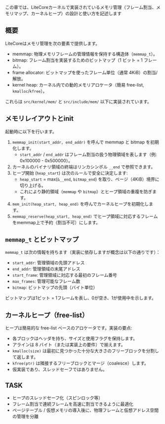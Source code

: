 この章では、LiteCoreカーネルで実装されているメモリ管理（フレーム割当、メモリマップ、カーネルヒープ）の設計と使い方を記述します

## 概要
LiteCoreはメモリ管理を次の要素で提供します。

- memmap: 物理メモリフレームの管理情報を保持する構造体（`memmap_t`）。
- bitmap: フレーム割当を実装するためのビットマップ（1 ビット = 1 フレーム）。
- frame allocator: ビットマップを使ったフレーム単位（通常 4KiB）の割当/解放。
- kernel heap: カーネル内での動的メモリアロケータ（簡易 free-list, `kmalloc`/`kfree`）。

これらは `src/kernel/mem/` と `src/include/mem/` 以下に実装されています。

## メモリレイアウトとinit
起動時に以下を行います。

1. `memmap_init(start_addr, end_addr)` を呼んで memmap と bitmap を初期化します。
	 - `start_addr` / `end_addr` はフレーム割当の扱う物理領域を表します（例: 0x100000 - 0x500000）。
2. カーネルのバイナリ領域の終端はリンカシンボル `__end` で参照できます。
3. ヒープ開始 (`heap_start`) は次のルールで安全に決定します:
	 - `heap_start` = max(`&__end`, `bitmap_end`) を取り、ページ（4KiB）境界に切り上げる。
	 - これにより静的領域（`memmap` や `bitmap`）とヒープ領域の重複を防ぎます。
4. `mem_init(heap_start, heap_end)` を呼んでカーネルヒープを初期化します。
5. `memmap_reserve(heap_start, heap_end)` でヒープ領域に対応するフレームをmemmap上で予約（割当不可）にします。

## `memmap_t` とビットマップ
`memmap_t` は次の情報を持ちます（実装に依存しますが概念は以下の通りです）：

- `start_addr`: 管理領域の先頭アドレス
- `end_addr`: 管理領域の末尾アドレス
- `start_frame`: 管理領域に対応する最初のフレーム番号
- `max_frames`: 管理可能なフレーム数
- `bitmap`: ビットマップの先頭（バイト単位）

ビットマップは1ビット = 1フレームを表し、0が空き、1が使用中を示します。

## カーネルヒープ（free-list）
ヒープは簡易的な free-list ベースのアロケータです。実装の要点:

- 各ブロックはヘッダを持ち、サイズと使用フラグを保持します。
- アラインは 8 バイト（または実装上の要件）で揃えます。
- `kmalloc(size)` は最初に見つかった十分な大きさのフリーブロックを分割して返します。
- `kfree(ptr)` は隣接するフリーブロックとマージ（coalesce）します。
- 仮実装であり、スレッドセーフではありません。

## TASK
- ヒープのスレッドセーフ化（スピンロック等）
- フレーム割当で連続フレームを高速に割当できるように最適化
- ページテーブル / 仮想メモリの導入後に、物理フレームと仮想アドレス空間の管理を分離
